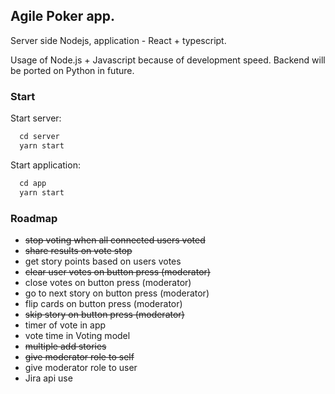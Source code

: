 ## Agile Poker app.

Server side Nodejs, application - React + typescript.

Usage of Node.js + Javascript because of development speed. Backend will be ported on Python in future.

### Start

Start server:

```javascript
  cd server
  yarn start
```

Start application:

```javascript
  cd app
  yarn start
```

### Roadmap

* ~~stop voting when all connected users voted~~
* ~~share results on vote stop~~
* get story points based on users votes
* ~~clear user votes on button press (moderator)~~
* close votes on button press (moderator)
* go to next story on button press (moderator)
* flip cards on button press (moderator)
* ~~skip story on button press (moderator)~~
* timer of vote in app
* vote time in Voting model
* ~~multiple add stories~~
* ~~give moderator role to self~~
* give moderator role to user
* Jira api use